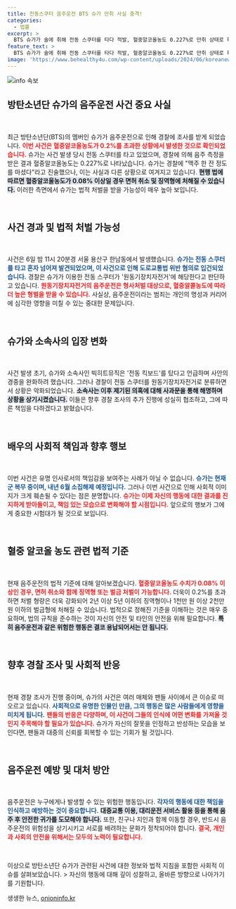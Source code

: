 ```yaml
---
title: 전동스쿠터 음주운전 BTS 슈가 만취 사실 충격!
categories:
  - 법률
excerpt: >
  BTS 슈가가 술에 취해 전동 스쿠터를 타다 적발, 혈중알코올농도 0.227%로 만취 상태로 확인! 음주운전 혐의로 경찰 조사에 직면한 충격적인 사건의 전말을 살펴보세요.
feature_text: >
  BTS 슈가가 술에 취해 전동 스쿠터를 타다 적발, 혈중알코올농도 0.227%로 만취 상태로 확인! 음주운전 혐의로 경찰 조사에 직면한 충격적인 사건의 전말을 살펴보세요.
image: 'https://www.behealthy4u.com/wp-content/uploads/2024/06/koreanews.jpg'
---
```


<p><img src="https://www.behealthy4u.com/wp-content/uploads/2024/06/koreanews.jpg" alt="info 속보" /></p>

<h2 data-ke-size="size26">방탄소년단 슈가의 음주운전 사건 중요 사실</h2>

<p data-ke-size="size16">&nbsp;</p>

<p>최근 방탄소년단(BTS)의 멤버인 슈가가 음주운전으로 인해 경찰에 조사를 받게 되었습니다. <b><span style="color: #ee2323;">이번 사건은 혈중알코올농도가 0.2%를 초과한 상황에서 발생한 것으로 확인되었습니다.</span></b> 슈가는 사건 발생 당시 전동 스쿠터를 타고 있었으며, 경찰에 의해 음주 측정을 받은 결과 혈중알코올농도는 0.227%로 나타났습니다. 슈가는 경찰에 "맥주 한 잔 정도를 마셨다"라고 진술했으나, 이는 사실과 다른 상황으로 여겨지고 있습니다. <b><span style="background-color: #21538527;">현행 법에 따르면 혈중알코올농도가 0.08% 이상일 경우 면허 취소 및 징역형에 처해질 수 있습니다.</span></b> 이러한 측면에서 슈가는 법적 처벌을 받을 가능성이 매우 높아 보입니다. </p>

<p data-ke-size="size16">&nbsp;</p>

<h2 data-ke-size="size26">사건 경과 및 법적 처벌 가능성</h2>

<p data-ke-size="size16">&nbsp;</p>

<p>사건은 6일 밤 11시 20분경 서울 용산구 한남동에서 발생했습니다. <b><span style="color: #1a5490;">슈가는 전동 스쿠터를 타고 혼자 넘어져 발견되었으며, 이 사건으로 인해 도로교통법 위반 혐의로 입건되었습니다.</span></b> 경찰은 슈가가 이용한 전동 스쿠터가 '원동기장치자전거'에 해당한다고 판단하고 있습니다. <b><span style="color: #ee2323;">원동기장치자전거의 음주운전은 형사처벌 대상으로, 혈중알콜농도에 따라 더 높은 형벌을 받을 수 있습니다.</span></b> 사실상, 음주운전이라는 범죄는 개인의 명성과 커리어에 심각한 영향을 미칠 수 있는 중대한 문제입니다. </p>

<p data-ke-size="size16">&nbsp;</p>

<h2 data-ke-size="size26">슈가와 소속사의 입장 변화</h2>

<p data-ke-size="size16">&nbsp;</p>

<p>사건 발생 초기, 슈가와 소속사인 빅히트뮤직은 '전동 킥보드'를 탔다고 언급하며 사안의 경중을 완화하려 했습니다. 그러나 경찰이 전동 스쿠터를 원동기장치자전거로 분류하면서 상황은 악화되었습니다. <b><span style="background-color: #21538527;">소속사는 이후 제기된 의혹에 대해 사과문을 통해 해명하며 상황을 상기시켰습니다.</span></b> 이들은 향후 경찰 조사의 추가 진행에 성실히 협조하고, 그에 따른 책임을 다하겠다고 밝혔습니다. </p>

<p data-ke-size="size16">&nbsp;</p>

<h2 data-ke-size="size26">배우의 사회적 책임과 향후 행보</h2>

<p data-ke-size="size16">&nbsp;</p>

<p>이번 사건은 유명 인사로서의 책임감을 보여주는 사례가 아닐 수 없습니다. <b><span style="color: #1a5490;">슈가는 현재 군 복무 중이며, 내년 6월 소집해제 예정입니다.</span></b> 그러나 이번 사건으로 인해 사회적 이미지가 크게 훼손될 수 있다는 점은 분명합니다. <b><span style="color: #ee2323;">슈가는 이제 자신의 행동에 대한 결과를 진지하게 받아들이고, 책임 있는 모습으로 변화해야 할 시점입니다.</span></b> 앞으로의 행보가 그에게 중요한 시험대가 될 것으로 보입니다. </p>

<p data-ke-size="size16">&nbsp;</p>

<h2 data-ke-size="size26">혈중 알코올 농도 관련 법적 기준</h2>

<p data-ke-size="size16">&nbsp;</p>

<p>현재 음주운전의 법적 기준에 대해 알아보겠습니다. <b><span style="color: #ee2323;">혈중알코올농도 수치가 0.08% 이상인 경우, 면허 취소와 함께 징역형 또는 벌금 처벌이 가능합니다.</span></b> 더욱이 0.2%를 초과하면 처벌 형량은 더욱 강화되어 2년 이상 5년 이하의 징역형이나 1천만 원 이상 2천만 원 이하의 벌금형에 처해질 수 있습니다. 법적으로 정해진 기준을 이해하는 것은 매우 중요하며, 법의 규칙을 준수하는 것이 자신의 안전 및 타인의 안전을 위해 필요합니다. <b><span style="background-color: #21538527;">특히 음주운전과 같은 위험한 행동은 결코 용납되어서는 안 됩니다.</span></b></p>

<p data-ke-size="size16">&nbsp;</p>

<h2 data-ke-size="size26">향후 경찰 조사 및 사회적 반응</h2>

<p data-ke-size="size16">&nbsp;</p>

<p>현재 경찰 조사가 진행 중이며, 슈가의 사건은 여러 매체와 팬들 사이에서 큰 이슈로 떠오르고 있습니다. <b><span style="color: #1a5490;">사회적으로 유명한 인물인 만큼, 그의 행동은 많은 사람들에게 영향을 미치게 됩니다.</span></b> <b><span style="color: #ee2323;">팬들의 반응은 다양하며, 이 사건이 그들의 인식에 어떤 변화를 가져올 것인지 주목해야 할 필요가 있습니다.</span></b> 슈가가 자신의 잘못을 인정하고 반성하는 모습을 보인다면, 팬들과 대중의 신뢰를 회복할 수 있는 기회가 될 것입니다. </p>

<p data-ke-size="size16">&nbsp;</p>

<h2 data-ke-size="size26">음주운전 예방 및 대처 방안</h2>

<p data-ke-size="size16">&nbsp;</p>

<p>음주운전은 누구에게나 발생할 수 있는 위험한 행동입니다. <b><span style="color: #1a5490;">각자의 행동에 대한 책임을 인식하고 예방하는 것이 중요합니다.</span></b> <b><span style="background-color: #21538527;">대중교통 이용, 대리운전 서비스 활용 등을 통해 음주 후 안전한 귀가를 도모해야 합니다.</span></b> 또한, 친구나 지인과 함께 이동할 경우, 반드시 음주운전의 위험성을 상기시키고 서로를 배려하는 문화가 정착되어야 합니다. <b><span style="color: #ee2323;">결국, 개인과 사회의 안전을 위해서는 모두의 노력이 필요합니다.</span></b></p>

<p data-ke-size="size16">&nbsp;</p>

<p>이상으로 방탄소년단 슈가가 관련된 사건에 대한 정보와 법적 지침을 포함한 사회적 이슈를 살펴보았습니다. &gt; 자신의 행동에 대해 깊이 성찰하고, 올바른 방향으로 나아가기를 기원합니다.</p>
생생한 뉴스, <a href="https://onioninfo.kr" rel="dofollow">onioninfo.kr</a>


